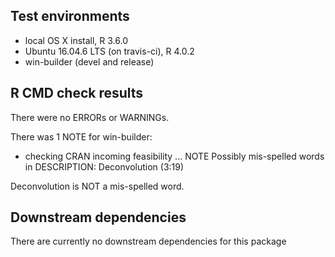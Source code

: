 ## Test environments
* local OS X install, R 3.6.0
* Ubuntu 16.04.6 LTS (on travis-ci), R 4.0.2 
* win-builder (devel and release)

## R CMD check results
There were no ERRORs or WARNINGs. 

There was 1 NOTE for win-builder:

* checking CRAN incoming feasibility ... NOTE
Possibly mis-spelled words in DESCRIPTION: Deconvolution (3:19)
  
Deconvolution is NOT a mis-spelled word.

## Downstream dependencies
There are currently no downstream dependencies for this package